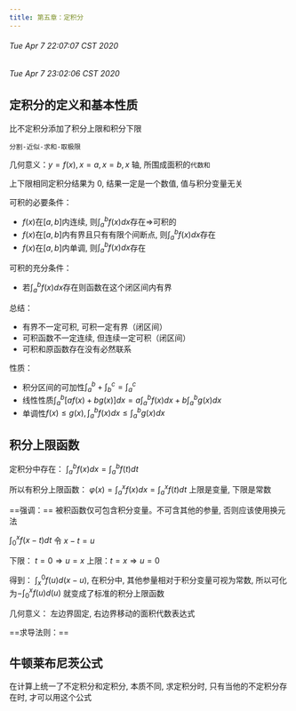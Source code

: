 ```yaml
---
title: 第五章：定积分
---
```


###### Tue Apr 7 22:07:07 CST 2020
###### Tue Apr 7 23:02:06 CST 2020

## 定积分的定义和基本性质

比不定积分添加了积分上限和积分下限

`分割-近似-求和-取极限`

几何意义：$y=f(x),x=a,x=b,x$ 轴, 所围成面积的`代数和`

上下限相同定积分结果为 0, 结果一定是一个数值, 值与积分变量无关

可积的必要条件：
- $f(x)$在$[a,b]$内连续, 则$\displaystyle \int_a^{b}f(x)dx$存在$\Rightarrow$可积的
- $f(x)$在$[a,b]$内有界且只有有限个间断点, 则$\displaystyle \int_a^{b}f(x)dx$存在
- $f(x)$在$[a,b]$内单调, 则$\displaystyle \int_a^{b}f(x)dx$存在

可积的充分条件：
- 若$\displaystyle \int_a^{b}f(x)dx$存在则函数在这个闭区间内有界

总结：
- 有界不一定可积, 可积一定有界（闭区间）
- 可积函数不一定连续, 但连续一定可积（闭区间）
- 可积和原函数存在没有必然联系

性质：
- 积分区间的可加性$\int_a^b+\int _b^c=\int _a^c$
- 线性性质$\int _a^b[af(x)+bg(x)]dx=a\int _a^bf(x)dx+b\int _a^bg(x)dx$
- 单调性$f(x)\leq g(x), \int _a^bf(x)dx\leq \int _a^bg(x)dx$

## 积分上限函数

定积分中存在： $\displaystyle\int _a^bf(x)dx=\int_a^bf(t)dt$


所以有积分上限函数： $\displaystyle\varphi(x)=\int _a^xf(x)dx=\int _a^xf(t)dt$ 上限是变量, 下限是常数


==强调：== 被积函数仅可包含积分变量。不可含其他的参量, 否则应该使用换元法

$\int_0^xf(x-t)dt$ 令 $x-t=u$

下限： $t=0\Rightarrow u=x$
上限：$t=x\Rightarrow u=0$

得到： $\int_x^0f(u)d(x-u)$, 在积分中, 其他参量相对于积分变量可视为常数, 所以可化为$-\int_0^xf(u)d(u)$ 就变成了标准的积分上限函数

几何意义： 左边界固定, 右边界移动的面积代数表达式

==求导法则：==



## 牛顿莱布尼茨公式

在计算上统一了不定积分和定积分, 本质不同, 求定积分时, 只有当他的不定积分存在时, 才可以用这个公式
